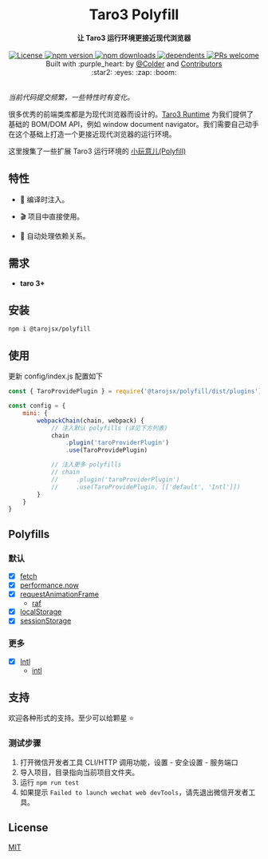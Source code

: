 <div align="center">
    <h1>Taro3 Polyfill</h1>
</div>
<div align="center">
    <strong>让 Taro3 运行环境更接近现代浏览器</strong>
</div>

<br />

<div align="center">
    <a href="https://github.com/tarojsx/polyfill/blob/master/LICENSE">
        <img src="https://badgen.net/github/license/tarojsx/polyfill" alt="License" />
    </a>
    <a href="https://www.npmjs.com/package/@tarojsx/polyfill">
        <img src="https://badgen.net/npm/v/@tarojsx/polyfill" alt="npm version" />
    </a>
    <a href="https://www.npmjs.com/org/tarojsx">
        <img src="https://badgen.net/npm/dt/@tarojsx/polyfill" alt="npm downloads" />
    </a>
    <a href="https://github.com/tarojsx/polyfill/blob/master/package.json">
        <img src="https://badgen.net/github/dependents-pkg/tarojsx/polyfill" alt="dependents" />
    </a>
    <a href="http://makeapullrequest.com">
        <img src="https://badgen.net/badge/PRs/welcome/green" alt="PRs welcome" />
    </a>
</div>

<div align="center">
    Built with :purple_heart: by
    <a href="https://github.com/cncolder">@Colder</a> and
    <a href="https://github.com/tarojsx/polyfill/graphs/contributors">
        Contributors
    </a>
    <div align="center">
        :star2: :eyes: :zap: :boom:
    </div>
</div>

<br />

_当前代码提交频繁，一些特性时有变化。_

很多优秀的前端类库都是为现代浏览器而设计的。[Taro3 Runtime](https://github.com/NervJS/taro/tree/next/packages/taro-runtime) 为我们提供了基础的 BOM/DOM API，例如 window document navigator。我们需要自己动手在这个基础上打造一个更接近现代浏览器的运行环境。

这里搜集了一些扩展 Taro3 运行环境的 [小玩意儿(Polyfill)](https://developer.mozilla.org/zh-CN/docs/Glossary/Polyfill)

## 特性

- :electric_plug: 编译时注入。

- :clapper: 项目中直接使用。

- :octopus: 自动处理依赖关系。

## 需求

* **taro 3+**

## 安装

`npm i @tarojsx/polyfill`

## 使用

更新 config/index.js 配置如下

```js
const { TaroProvidePlugin } = require('@tarojsx/polyfill/dist/plugins')

const config = {
    mini: {
        webpackChain(chain, webpack) {
            // 注入默认 polyfills (详见下方列表)
            chain
                .plugin('taroProviderPlugin')
                .use(TaroProvidePlugin)

            // 注入更多 polyfills
            // chain
            //     .plugin('taroProviderPlugin')
            //     .use(TaroProvidePlugin, [['default', 'Intl']])
        }
    }
}
```

## Polyfills

### 默认

* [x] [fetch](https://developer.mozilla.org/zh-CN/docs/Web/API/Fetch_API)
* [x] [performance.now](https://developer.mozilla.org/zh-CN/docs/Web/API/Performance/now)
* [x] [requestAnimationFrame](https://developer.mozilla.org/zh-CN/docs/Web/API/window/requestAnimationFrame)
  *  [raf](https://github.com/chrisdickinson/raf)
* [x] [localStorage](https://developer.mozilla.org/zh-CN/docs/Web/API/Window/localStorage)
* [x] [sessionStorage](https://developer.mozilla.org/zh-CN/docs/Web/API/Window/sessionStorage)

### 更多

* [x] [Intl](https://developer.mozilla.org/zh-CN/docs/Web/JavaScript/Reference/Global_Objects/Intl)
  *  [intl](https://github.com/andyearnshaw/Intl.js)

## 支持

欢迎各种形式的支持。至少可以给颗星 :star:

### 测试步骤

1. 打开微信开发者工具 CLI/HTTP 调用功能，设置 - 安全设置 - 服务端口
2. 导入项目，目录指向当前项目文件夹。
3. 运行 `npm run test`
4. 如果提示 `Failed to launch wechat web devTools`，请先退出微信开发者工具。

## License

[MIT](LICENSE)
